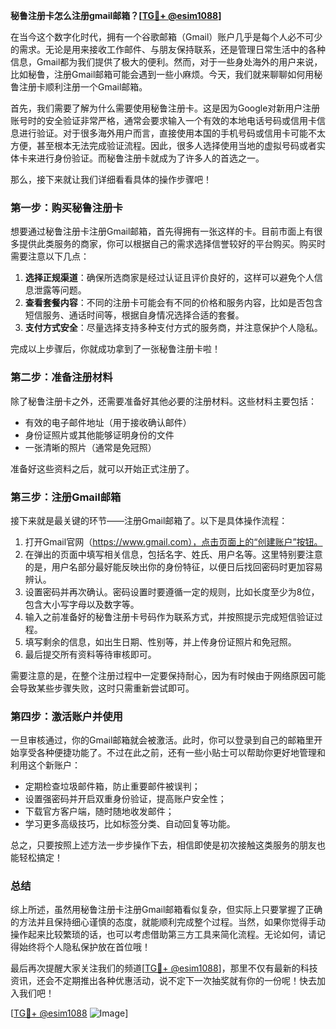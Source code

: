 **秘鲁注册卡怎么注册gmail邮箱？[[TG💪+ @esim1088](https://t.me/s/esim1088)]**

在当今这个数字化时代，拥有一个谷歌邮箱（Gmail）账户几乎是每个人必不可少的需求。无论是用来接收工作邮件、与朋友保持联系，还是管理日常生活中的各种信息，Gmail都为我们提供了极大的便利。然而，对于一些身处海外的用户来说，比如秘鲁，注册Gmail邮箱可能会遇到一些小麻烦。今天，我们就来聊聊如何用秘鲁注册卡顺利注册一个Gmail邮箱。

首先，我们需要了解为什么需要使用秘鲁注册卡。这是因为Google对新用户注册账号时的安全验证非常严格，通常会要求输入一个有效的本地电话号码或信用卡信息进行验证。对于很多海外用户而言，直接使用本国的手机号码或信用卡可能不太方便，甚至根本无法完成验证流程。因此，很多人选择使用当地的虚拟号码或者实体卡来进行身份验证。而秘鲁注册卡就成为了许多人的首选之一。

那么，接下来就让我们详细看看具体的操作步骤吧！

### 第一步：购买秘鲁注册卡

想要通过秘鲁注册卡注册Gmail邮箱，首先得拥有一张这样的卡。目前市面上有很多提供此类服务的商家，你可以根据自己的需求选择信誉较好的平台购买。购买时需要注意以下几点：

1. **选择正规渠道**：确保所选商家是经过认证且评价良好的，这样可以避免个人信息泄露等问题。
2. **查看套餐内容**：不同的注册卡可能会有不同的价格和服务内容，比如是否包含短信服务、通话时间等，根据自身情况选择合适的套餐。
3. **支付方式安全**：尽量选择支持多种支付方式的服务商，并注意保护个人隐私。

完成以上步骤后，你就成功拿到了一张秘鲁注册卡啦！

### 第二步：准备注册材料

除了秘鲁注册卡之外，还需要准备好其他必要的注册材料。这些材料主要包括：

- 有效的电子邮件地址（用于接收确认邮件）
- 身份证照片或其他能够证明身份的文件
- 一张清晰的照片（通常是免冠照）

准备好这些资料之后，就可以开始正式注册了。

### 第三步：注册Gmail邮箱

接下来就是最关键的环节——注册Gmail邮箱了。以下是具体操作流程：

1. 打开Gmail官网（https://www.gmail.com），点击页面上的“创建账户”按钮。
2. 在弹出的页面中填写相关信息，包括名字、姓氏、用户名等。这里特别要注意的是，用户名部分最好能反映出你的身份特征，以便日后找回密码时更加容易辨认。
3. 设置密码并再次确认。密码设置时要遵循一定的规则，比如长度至少为8位，包含大小写字母以及数字等。
4. 输入之前准备好的秘鲁注册卡号码作为联系方式，并按照提示完成短信验证过程。
5. 填写剩余的信息，如出生日期、性别等，并上传身份证照片和免冠照。
6. 最后提交所有资料等待审核即可。

需要注意的是，在整个注册过程中一定要保持耐心，因为有时候由于网络原因可能会导致某些步骤失败，这时只需重新尝试即可。

### 第四步：激活账户并使用

一旦审核通过，你的Gmail邮箱就会被激活。此时，你可以登录到自己的邮箱里开始享受各种便捷功能了。不过在此之前，还有一些小贴士可以帮助你更好地管理和利用这个新账户：

- 定期检查垃圾邮件箱，防止重要邮件被误判；
- 设置强密码并开启双重身份验证，提高账户安全性；
- 下载官方客户端，随时随地收发邮件；
- 学习更多高级技巧，比如标签分类、自动回复等功能。

总之，只要按照上述方法一步步操作下去，相信即使是初次接触这类服务的朋友也能轻松搞定！

### 总结

综上所述，虽然用秘鲁注册卡注册Gmail邮箱看似复杂，但实际上只要掌握了正确的方法并且保持细心谨慎的态度，就能顺利完成整个过程。当然，如果你觉得手动操作起来比较繁琐的话，也可以考虑借助第三方工具来简化流程。无论如何，请记得始终将个人隐私保护放在首位哦！

最后再次提醒大家关注我们的频道[[TG💪+ @esim1088](https://t.me/s/esim1088)]，那里不仅有最新的科技资讯，还会不定期推出各种优惠活动，说不定下一次抽奖就有你的一份呢！快去加入我们吧！

[[TG💪+ @esim1088](https://t.me/s/esim1088) ![Image](https://i.postimg.cc/4NQfJmqS/Snipaste-2025-05-13-00-14-12.png)]